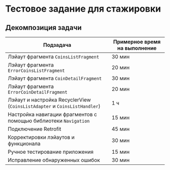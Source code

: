 # Тестовое задание для стажировки

## Декомпозиция задачи

| Подзадача                                                                 | Примерное время на выполнение |
|---------------------------------------------------------------------------|-------------------------------|
| Лэйаут фрагмента `CoinsListFragment`                                      | 30 мин                        |                        
| Лэйаут фрагмента `ErrorCoinsListFragment`                                 | 20 мин                        |                        
| Лэйаут фрагмента `CoinDetailFragment`                                     | 30 мин                        |                        
| Лэйаут фрагмента `ErrorCoinDetailFragment`                                | 20 мин                        |                       
| Лэйаут и настройка RecyclerView (`CoinsListAdapter` и `CoinsListHandler`) | 1 ч                           |                           
| Настройка навигации фрагментов с помощью библиотеки `Navigation`          | 15 мин                        |                        
| Подключение Retrofit                                                      | 45 мин                        |                        
| Корректировки лэйаутов и функционала                                      | 30 мин                        |                       
| Ручное тестирование приложения                                            | 15 мин                        |                       
| Исправление обнаруженных ошибок                                           | 30 мин                        |                       
